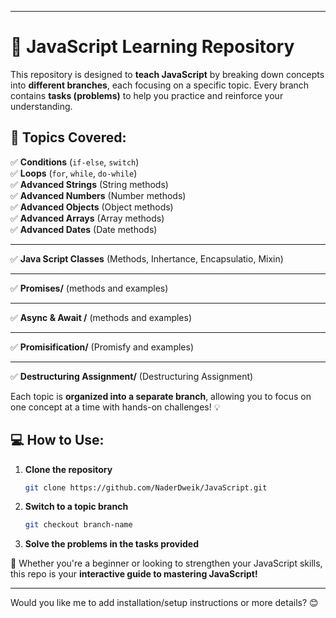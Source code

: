 
---

# 🚀 JavaScript Learning Repository  

This repository is designed to **teach JavaScript** by breaking down concepts into **different branches**, each focusing on a specific topic. Every branch contains **tasks (problems)** to help you practice and reinforce your understanding.  

## 📌 Topics Covered:  
✅ **Conditions** (`if-else`, `switch`)  
✅ **Loops** (`for`, `while`, `do-while`)  
✅ **Advanced Strings** (String methods)  
✅ **Advanced Numbers** (Number methods)  
✅ **Advanced Objects** (Object methods)  
✅ **Advanced Arrays** (Array methods)  
✅ **Advanced Dates** (Date methods)  
****
✅ **Java Script Classes** (Methods, Inhertance, Encapsulatio, Mixin)  
****
✅ **Promises/** (methods and examples)
****
✅ **Async & Await /** (methods and examples)
****
✅ **Promisification/** (Promisfy and examples)
****
✅ **Destructuring Assignment/** (Destructuring Assignment)




Each topic is **organized into a separate branch**, allowing you to focus on one concept at a time with hands-on challenges! 💡  

## 💻 How to Use:  
1. **Clone the repository**  
   ```bash
   git clone https://github.com/NaderDweik/JavaScript.git
   ```
2. **Switch to a topic branch**  
   ```bash
   git checkout branch-name
   ```
3. **Solve the problems in the tasks provided**  

🎯 Whether you're a beginner or looking to strengthen your JavaScript skills, this repo is your **interactive guide to mastering JavaScript!**  

---

Would you like me to add installation/setup instructions or more details? 😊
